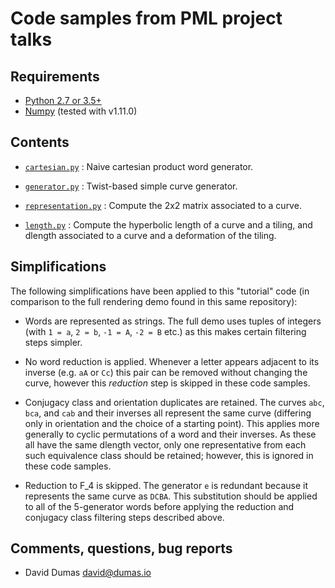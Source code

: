 # Code samples from PML project talks

## Requirements

* [Python 2.7 or 3.5+](http://python.org/)
* [Numpy](http://www.numpy.org/) (tested with v1.11.0)

## Contents

* [```cartesian.py```](cartesian.py) : Naive cartesian product word
  generator.

* [```generator.py```](generator.py) : Twist-based simple curve
  generator.

* [```representation.py```](representation.py) : Compute the 2x2
  matrix associated to a curve.

* [```length.py```](length.py) : Compute the hyperbolic length
  of a curve and a tiling, and dlength associated to a curve and a
  deformation of the tiling.

## Simplifications

The following simplifications have been applied to this "tutorial" code (in
comparison to the full rendering demo found in this same repository):

* Words are represented as strings.  The full demo uses tuples of
  integers (with ```1 = a```, ```2 = b```, ```-1 = A```, ```-2 = B```
  etc.) as this makes certain filtering steps simpler.
  
* No word reduction is applied.  Whenever a letter appears adjacent to
  its inverse (e.g. ```aA``` or ```Cc```) this pair can be removed
  without changing the curve, however this _reduction_ step is skipped
  in these code samples.
  
* Conjugacy class and orientation duplicates are retained.  The curves
  ```abc```, ```bca```, and ```cab``` and their inverses all represent
  the same curve (differing only in orientation and the choice of a
  starting point).  This applies more generally to cyclic permutations
  of a word and their inverses.  As these all have the same dlength
  vector, only one representative from each such equivalence class
  should be retained; however, this is ignored in these code samples.
  
* Reduction to F_4 is skipped.  The generator ```e``` is redundant
  because it represents the same curve as ```DCBA```.  This
  substitution should be applied to all of the 5-generator words
  before applying the reduction and conjugacy class filtering steps
  described above.

## Comments, questions, bug reports

* David Dumas <david@dumas.io>
